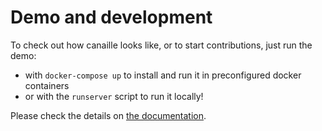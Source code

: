 # Demo and development

To check out how canaille looks like, or to start contributions, just run the demo:
- with `docker-compose up` to install and run it in preconfigured docker containers
- or with the `runserver` script to run it locally!

Please check the details on [the documentation](https://canaille.readthedocs.io/en/latest/development/contributing.html).
